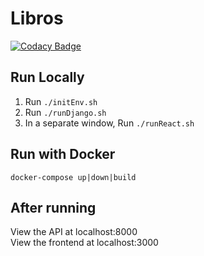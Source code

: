# Libros
[![Codacy Badge](https://app.codacy.com/project/badge/Grade/18b62f99080d4618bfe69376462b7d00)](https://www.codacy.com/gh/StevenMonty/CS1530-Final/dashboard?utm_source=github.com&amp;utm_medium=referral&amp;utm_content=StevenMonty/CS1530-Final&amp;utm_campaign=Badge_Grade)

## Run Locally
1. Run `./initEnv.sh`
1. Run `./runDjango.sh`
1. In a separate window, Run `./runReact.sh`

## Run with Docker
`docker-compose up|down|build`

## After running
View the API at localhost:8000<br>
View the frontend at localhost:3000
